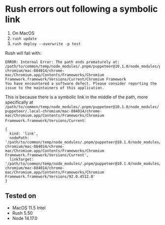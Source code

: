 # Rush errors out following a symbolic link

1. On MacOS
1. `rush update`
1. `rush deploy --overwrite -p test`

Rush will fail with:

```
ERROR: Internal Error: The path ends prematurely at: /path/to/common/temp/node_modules/.pnpm/puppeteer@10.1.0/node_modules/puppeteer/.local-chromium/mac-884014/chrome-mac/Chromium.app/Contents/Frameworks/Chromium
Framework.framework/Versions/Current/Chromium Framework
You have encountered a software defect. Please consider reporting the issue to the maintainers of this application.
```

This is because there is a symbolic link in the middle of the path, more specifically at `/path/to/common/temp/node_modules/.pnpm/puppeteer@10.1.0/node_modules/puppeteer/.local-chromium/mac-884014/chrome-mac/Chromium.app/Contents/Frameworks/Chromium
Framework.framework/Versions/Current`:

```
{
  kind: 'link',
  nodePath: '/path/to/common/temp/node_modules/.pnpm/puppeteer@10.1.0/node_modules/puppeteer/.local-chromium/mac-884014/chrome-mac/Chromium.app/Contents/Frameworks/Chromium Framework.framework/Versions/Current',
  linkTarget: '/path/to/common/temp/node_modules/.pnpm/puppeteer@10.1.0/node_modules/puppeteer/.local-chromium/mac-884014/chrome-mac/Chromium.app/Contents/Frameworks/Chromium Framework.framework/Versions/92.0.4512.0'
}
```

## Tested on

* MacOS 11.5 Intel
* Rush 5.50
* Node 14.17.0

